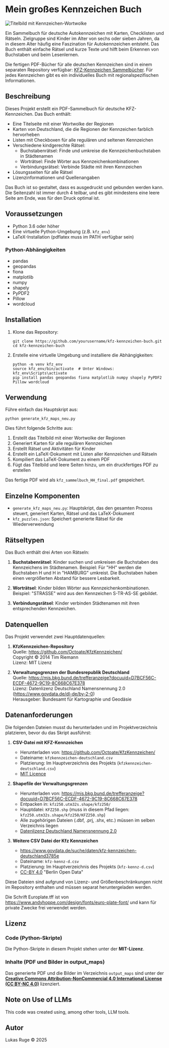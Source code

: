 # Mein großes Kennzeichen Buch

![Titelbild mit Kennzeichen-Wortwolke](output_maps/kfz_titelbild.png)

Ein Sammelbuch für deutsche Autokennzeichen mit Karten, Checklisten und Rätseln. Zielgruppe sind Kinder im Alter von sechs oder sieben Jahren, da in diesem Alter häufig eine Faszination für Autokennzeichen entsteht. Das Buch enthält einfache Rätsel und kurze Texte und hilft beim Erkennen von Buchstaben und beim Lesenlernen.

Die fertigen PDF-Bücher für alle deutschen Kennzeichen sind in einem separaten Repository verfügbar: [KFZ-Kennzeichen Sammelbücher](https://github.com/TVLuke/kennzeichen_b-cher). Für jedes Kennzeichen gibt es ein individuelles Buch mit regionalspezifischen Informationen.

## Beschreibung

Dieses Projekt erstellt ein PDF-Sammelbuch für deutsche KFZ-Kennzeichen. Das Buch enthält:

- Eine Titelseite mit einer Wortwolke der Regionen
- Karten von Deutschland, die die Regionen der Kennzeichen farblich hervorheben
- Listen mit Checkboxen für alle regulären und seltenen Kennzeichen
- Verschiedene kindgerechte Rätsel:
  - Buchstabenrätsel: Finde und umkreise die Kennzeichenbuchstaben in Städtenamen
  - Worträtsel: Finde Wörter aus Kennzeichenkombinationen
  - Verbindungsrätsel: Verbinde Städte mit ihren Kennzeichen
- Lösungsseiten für alle Rätsel
- Lizenzinformationen und Quellenangaben

Das Buch ist so gestaltet, dass es ausgedruckt und gebunden werden kann. Die Seitenzahl ist immer durch 4 teilbar, und es gibt mindestens eine leere Seite am Ende, was für den Druck optimal ist.

## Voraussetzungen

- Python 3.6 oder höher
- Eine virtuelle Python-Umgebung (z.B. `kfz_env`)
- LaTeX-Installation (pdflatex muss im PATH verfügbar sein)

### Python-Abhängigkeiten

- pandas
- geopandas
- fiona
- matplotlib
- numpy
- shapely
- PyPDF2
- Pillow
- wordcloud

## Installation

1. Klone das Repository:
   ```
   git clone https://github.com/yourusername/kfz-kennzeichen-buch.git
   cd kfz-kennzeichen-buch
   ```

2. Erstelle eine virtuelle Umgebung und installiere die Abhängigkeiten:
   ```
   python -m venv kfz_env
   source kfz_env/bin/activate  # Unter Windows: kfz_env\Scripts\activate
   pip install pandas geopandas fiona matplotlib numpy shapely PyPDF2 Pillow wordcloud
   ```

## Verwendung

Führe einfach das Hauptskript aus:

```
python generate_kfz_maps_neu.py
```

Dies führt folgende Schritte aus:
1. Erstellt das Titelbild mit einer Wortwolke der Regionen
2. Generiert Karten für alle regulären Kennzeichen
3. Erstellt Rätsel und Aktivitäten für Kinder
4. Erstellt ein LaTeX-Dokument mit Listen aller Kennzeichen und Rätseln
5. Kompiliert das LaTeX-Dokument zu einem PDF
6. Fügt das Titelbild und leere Seiten hinzu, um ein druckfertiges PDF zu erstellen

Das fertige PDF wird als `kfz_sammelbuch_HH_final.pdf` gespeichert.

## Einzelne Komponenten

- `generate_kfz_maps_neu.py`: Hauptskript, das den gesamten Prozess steuert, generiert Karten, Rätsel und das LaTeX-Dokument
- `kfz_puzzles.json`: Speichert generierte Rätsel für die Wiederverwendung

## Rätseltypen

Das Buch enthält drei Arten von Rätseln:

1. **Buchstabenrätsel**: Kinder suchen und umkreisen die Buchstaben des Kennzeichens im Städtenamen. Beispiel: Für "HH" werden die Buchstaben H und H in "HAMBURG" umkreist. Die Buchstaben haben einen vergrößerten Abstand für bessere Lesbarkeit.

2. **Worträtsel**: Kinder bilden Wörter aus Kennzeichenkombinationen. Beispiel: "STRASSE" wird aus den Kennzeichen S-TR-AS-SE gebildet.

3. **Verbindungsrätsel**: Kinder verbinden Städtenamen mit ihren entsprechenden Kennzeichen.

## Datenquellen

Das Projekt verwendet zwei Hauptdatenquellen:

1. **KfzKennzeichen-Repository**  
   Quelle: https://github.com/Octoate/KfzKennzeichen/  
   Copyright © 2014 Tim Riemann  
   Lizenz: MIT Lizenz

2. **Verwaltungsgrenzen der Bundesrepublik Deutschland**  
   Quelle: https://mis.bkg.bund.de/trefferanzeige?docuuid=D7BCF56C-ECDF-4672-9C19-8C668C67E378  
   Lizenz: Datenlizenz Deutschland Namensnennung 2.0 (https://www.govdata.de/dl-de/by-2-0)  
   Herausgeber: Bundesamt für Kartographie und Geodäsie

## Datenanforderungen

Die folgenden Dateien musst du herunterladen und im Projektverzeichnis platzieren, bevor du das Skript ausführst:

1. **CSV-Datei mit KFZ-Kennzeichen**
   - Herunterladen von: https://github.com/Octoate/KfzKennzeichen/
   - Dateiname: `kfzkennzeichen-deutschland.csv`
   - Platzierung: Im Hauptverzeichnis des Projekts (`kfzkennzeichen-deutschland.csv`)
   - [MIT Licence](https://github.com/Octoate/KfzKennzeichen/blob/master/LICENSE)

2. **Shapefile der Verwaltungsgrenzen**
   - Herunterladen von: https://mis.bkg.bund.de/trefferanzeige?docuuid=D7BCF56C-ECDF-4672-9C19-8C668C67E378
   - Entpacken in: `kfz250.utm32s.shape/kfz250/`
   - Hauptdatei: `KFZ250.shp` (muss in diesem Pfad liegen: `kfz250.utm32s.shape/kfz250/KFZ250.shp`)
   - Alle zugehörigen Dateien (.dbf, .prj, .shx, etc.) müssen im selben Verzeichnis liegen
   - [Datenlizenz Deutschland Namensnennung 2.0](https://www.govdata.de/dl-de/by-2-0)

3. **Weitere CSV Datei der Kfz Kennzeichen**
   - https://www.govdata.de/suche/daten/kfz-kennzeichen-deutschland3785e
   - Dateiname: `kfz-kennz-d.csv`
   - Platzierung: Im Hauptverzeichnis des Projekts (`kfz-kennz-d.csv`)
   - [CC-BY 4.0](https://opendefinition.org/licenses/cc-by/) "Berlin Open Data"

Diese Dateien sind aufgrund von Lizenz- und Größenbeschränkungen nicht im Repository enthalten und müssen separat heruntergeladen werden.

Die Schrift Europlate.tff ist von https://www.andyhoppe.com/design/fonts/euro-plate-font/ und kann für private Zwecke frei verwendet werden.

## Lizenz

### Code (Python-Skripte)
Die Python-Skripte in diesem Projekt stehen unter der **MIT-Lizenz**.

### Inhalte (PDF und Bilder in output_maps)
Das generierte PDF und die Bilder im Verzeichnis `output_maps` sind unter der **[Creative Commons Attribution-NonCommercial 4.0 International License (CC BY-NC 4.0)](https://creativecommons.org/licenses/by-nc/4.0/)** lizenziert.

## Note on Use of LLMs

This code was created using, among other tools, LLM tools.

## Autor

Lukas Ruge © 2025
